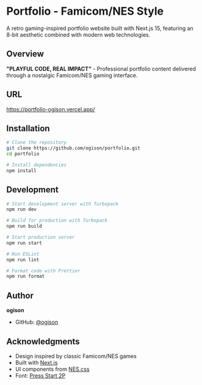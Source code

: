 # Portfolio - Famicom/NES Style

A retro gaming-inspired portfolio website built with Next.js 15, featuring an 8-bit aesthetic combined with modern web technologies.

## Overview

**"PLAYFUL CODE, REAL IMPACT"** - Professional portfolio content delivered through a nostalgic Famicom/NES gaming interface.

## URL

https://portfolio-ogison.vercel.app/

## Installation

```bash
# Clone the repository
git clone https://github.com/ogison/portfolio.git
cd portfolio

# Install dependencies
npm install
```

## Development

```bash
# Start development server with Turbopack
npm run dev

# Build for production with Turbopack
npm run build

# Start production server
npm run start

# Run ESLint
npm run lint

# Format code with Prettier
npm run format
```

## Author

**ogison**

- GitHub: [@ogison](https://github.com/ogison)

## Acknowledgments

- Design inspired by classic Famicom/NES games
- Built with [Next.js](https://nextjs.org/)
- UI components from [NES.css](https://nostalgic-css.github.io/NES.css/)
- Font: [Press Start 2P](https://fonts.google.com/specimen/Press+Start+2P)
